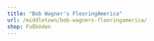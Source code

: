 ```yaml
---
title: "Bob Wagner's FlooringAmerica"
url: /middletown/bob-wagners-flooringamerica/
shop: Fußböden
---
```

